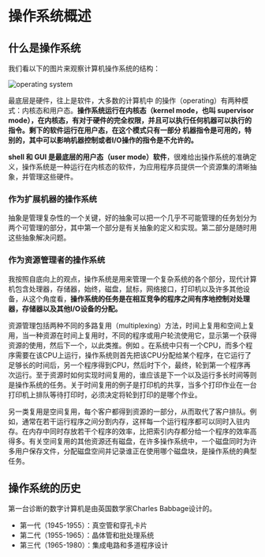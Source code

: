 # 操作系统概述

## 什么是操作系统

我们看以下的图片来观察计算机操作系统的结构：

![operating system](https://blog-1300663127.cos.ap-shanghai.myqcloud.com/BackEnd_Notes/operatingSystem.png)

最底层是硬件，往上是软件，大多数的计算机中 的操作（operating）有两种模式：内核态和用户态。**操作系统运行在内核态（kernel mode，也叫 supervisor mode），在内核态，有对于硬件的完全权限，并且可以执行任何机器可以执行的指令。剩下的软件运行在用户态，在这个模式只有一部分 机器指令是可用的，特别的，其中可以影响机器控制或者I/O操作的指令是不允许的。**



**shell 和 GUI 是最底层的用户态（user mode）软件**，很难给出操作系统的准确定义，操作系统是一种运行在内核态的软件，为应用程序员提供一个资源集的清晰抽象，并管理这些硬件。



### 作为扩展机器的操作系统

抽象是管理复杂性的一个关键，好的抽象可以把一个几乎不可能管理的任务划分为两个可管理的部分，其中第一个部分是有关抽象的定义和实现。第二部分是随时用这些抽象解决问题。



### 作为资源管理者的操作系统

我按照自底向上的观点，操作系统是用来管理一个复杂系统的各个部分，现代计算机包含处理器，存储器，始终，磁盘，鼠标，网络接口，打印机以及许多其他设备，从这个角度看，**操作系统的任务是在相互竞争的程序之间有序地控制对处理器，存储器以及其他I/O设备的分配。**



资源管理包括两种不同的多路复用（multiplexing）方法，时间上复用和空间上复用，当一种资源在时间上复用时，不同的程序或用户轮流使用它，显示第一个获得资源的使用，然后下一个，以此类推。例如 。在系统中只有一个CPU，而多个程序需要在该CPU上运行，操作系统则首先把该CPU分配给某个程序，在它运行了足够长的时间后，另一个程序得到CPU，然后时下个，最终，轮到第一个程序再次运行。至于资源时如何实现时间复用的，谁应该是下一个以及运行多长时间等则是操作系统的任务。关于时间复用的例子是打印机的共享，当多个打印作业在一台打印机上排队等待打印时，必须决定将轮到打印的是哪个作业。



另一类复用是空间复用，每个客户都得到资源的一部分，从而取代了客户排队。例如，通常在若干运行程序之间分割内存，这样每一个运行程序都可以同时入驻内存。在内存中同时存放若干个程序的效率，比把索引内存都分给一个程序的效率高得多。有关空间复用的其他资源还有磁盘，在许多操作系统中，一个磁盘同时为许多用户保存文件，分配磁盘空间并记录谁正在使用哪个磁盘块，是操作系统的典型任务。

## 操作系统的历史

第一台诊断的数字计算机是由英国数学家Charles Babbage设计的。

- 第一代（1945-1955）：真空管和穿孔卡片
- 第二代（1955-1965）：晶体管和批处理系统
- 第三代（1965-1980）：集成电路和多道程序设计